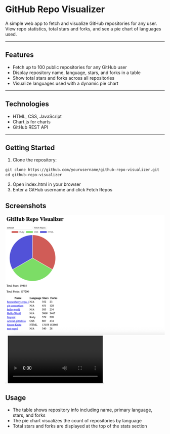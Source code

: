 # GitHub Repo Visualizer

A simple web app to fetch and visualize GitHub repositories for any user. View repo statistics, total stars and forks, and see a pie chart of languages used.

---

## Features

- Fetch up to 100 public repositories for any GitHub user
- Display repository name, language, stars, and forks in a table
- Show total stars and forks across all repositories
- Visualize languages used with a dynamic pie chart

---

## Technologies

- HTML, CSS, JavaScript
- Chart.js for charts
- GitHub REST API

---

## Getting Started

1. Clone the repository:

```
git clone https://github.com/yourusername/github-repo-visualizer.git
cd github-repo-visualizer
```

2. Open index.html in your browser
3. Enter a GitHub username and click Fetch Repos

## Screenshots
![Example Image](ScreenShots/Example.png).
![Example Video](ScreenShots/Recording.MOV).

## Usage
- The table shows repository info including name, primary language, stars, and forks
- The pie chart visualizes the count of repositories by language
- Total stars and forks are displayed at the top of the stats section
